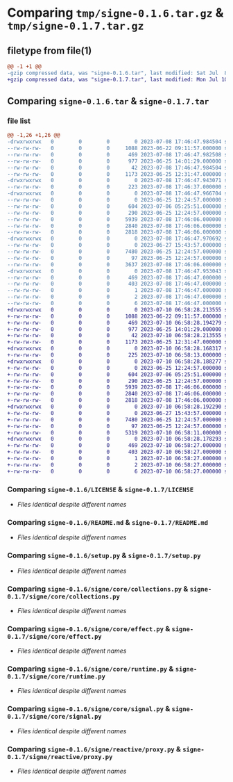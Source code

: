 # Comparing `tmp/signe-0.1.6.tar.gz` & `tmp/signe-0.1.7.tar.gz`

## filetype from file(1)

```diff
@@ -1 +1 @@
-gzip compressed data, was "signe-0.1.6.tar", last modified: Sat Jul  8 17:46:47 2023, max compression
+gzip compressed data, was "signe-0.1.7.tar", last modified: Mon Jul 10 06:58:28 2023, max compression
```

## Comparing `signe-0.1.6.tar` & `signe-0.1.7.tar`

### file list

```diff
@@ -1,26 +1,26 @@
-drwxrwxrwx   0        0        0        0 2023-07-08 17:46:47.984504 signe-0.1.6/
--rw-rw-rw-   0        0        0     1088 2023-06-22 09:11:57.000000 signe-0.1.6/LICENSE
--rw-rw-rw-   0        0        0      469 2023-07-08 17:46:47.982508 signe-0.1.6/PKG-INFO
--rw-rw-rw-   0        0        0      977 2023-06-25 14:01:29.000000 signe-0.1.6/README.md
--rw-rw-rw-   0        0        0       42 2023-07-08 17:46:47.984504 signe-0.1.6/setup.cfg
--rw-rw-rw-   0        0        0     1173 2023-06-25 12:31:47.000000 signe-0.1.6/setup.py
-drwxrwxrwx   0        0        0        0 2023-07-08 17:46:47.943071 signe-0.1.6/signe/
--rw-rw-rw-   0        0        0      223 2023-07-08 17:46:37.000000 signe-0.1.6/signe/__init__.py
-drwxrwxrwx   0        0        0        0 2023-07-08 17:46:47.966704 signe-0.1.6/signe/core/
--rw-rw-rw-   0        0        0        0 2023-06-25 12:24:57.000000 signe-0.1.6/signe/core/__init__.py
--rw-rw-rw-   0        0        0      604 2023-07-06 05:25:51.000000 signe-0.1.6/signe/core/collections.py
--rw-rw-rw-   0        0        0      290 2023-06-25 12:24:57.000000 signe-0.1.6/signe/core/consts.py
--rw-rw-rw-   0        0        0     5939 2023-07-08 17:46:06.000000 signe-0.1.6/signe/core/effect.py
--rw-rw-rw-   0        0        0     2840 2023-07-08 17:46:06.000000 signe-0.1.6/signe/core/runtime.py
--rw-rw-rw-   0        0        0     2818 2023-07-08 17:46:06.000000 signe-0.1.6/signe/core/signal.py
-drwxrwxrwx   0        0        0        0 2023-07-08 17:46:47.970692 signe-0.1.6/signe/reactive/
--rw-rw-rw-   0        0        0        0 2023-06-27 15:43:57.000000 signe-0.1.6/signe/reactive/__init__.py
--rw-rw-rw-   0        0        0     7480 2023-06-25 12:24:57.000000 signe-0.1.6/signe/reactive/proxy.py
--rw-rw-rw-   0        0        0       97 2023-06-25 12:24:57.000000 signe-0.1.6/signe/types.py
--rw-rw-rw-   0        0        0     3637 2023-07-08 17:46:06.000000 signe-0.1.6/signe/utils.py
-drwxrwxrwx   0        0        0        0 2023-07-08 17:46:47.953043 signe-0.1.6/signe.egg-info/
--rw-rw-rw-   0        0        0      469 2023-07-08 17:46:47.000000 signe-0.1.6/signe.egg-info/PKG-INFO
--rw-rw-rw-   0        0        0      403 2023-07-08 17:46:47.000000 signe-0.1.6/signe.egg-info/SOURCES.txt
--rw-rw-rw-   0        0        0        1 2023-07-08 17:46:47.000000 signe-0.1.6/signe.egg-info/dependency_links.txt
--rw-rw-rw-   0        0        0        2 2023-07-08 17:46:47.000000 signe-0.1.6/signe.egg-info/not-zip-safe
--rw-rw-rw-   0        0        0        6 2023-07-08 17:46:47.000000 signe-0.1.6/signe.egg-info/top_level.txt
+drwxrwxrwx   0        0        0        0 2023-07-10 06:58:28.213555 signe-0.1.7/
+-rw-rw-rw-   0        0        0     1088 2023-06-22 09:11:57.000000 signe-0.1.7/LICENSE
+-rw-rw-rw-   0        0        0      469 2023-07-10 06:58:28.194279 signe-0.1.7/PKG-INFO
+-rw-rw-rw-   0        0        0      977 2023-06-25 14:01:29.000000 signe-0.1.7/README.md
+-rw-rw-rw-   0        0        0       42 2023-07-10 06:58:28.213555 signe-0.1.7/setup.cfg
+-rw-rw-rw-   0        0        0     1173 2023-06-25 12:31:47.000000 signe-0.1.7/setup.py
+drwxrwxrwx   0        0        0        0 2023-07-10 06:58:28.168317 signe-0.1.7/signe/
+-rw-rw-rw-   0        0        0      225 2023-07-10 06:58:13.000000 signe-0.1.7/signe/__init__.py
+drwxrwxrwx   0        0        0        0 2023-07-10 06:58:28.188277 signe-0.1.7/signe/core/
+-rw-rw-rw-   0        0        0        0 2023-06-25 12:24:57.000000 signe-0.1.7/signe/core/__init__.py
+-rw-rw-rw-   0        0        0      604 2023-07-06 05:25:51.000000 signe-0.1.7/signe/core/collections.py
+-rw-rw-rw-   0        0        0      290 2023-06-25 12:24:57.000000 signe-0.1.7/signe/core/consts.py
+-rw-rw-rw-   0        0        0     5939 2023-07-08 17:46:06.000000 signe-0.1.7/signe/core/effect.py
+-rw-rw-rw-   0        0        0     2840 2023-07-08 17:46:06.000000 signe-0.1.7/signe/core/runtime.py
+-rw-rw-rw-   0        0        0     2818 2023-07-08 17:46:06.000000 signe-0.1.7/signe/core/signal.py
+drwxrwxrwx   0        0        0        0 2023-07-10 06:58:28.192290 signe-0.1.7/signe/reactive/
+-rw-rw-rw-   0        0        0        0 2023-06-27 15:43:57.000000 signe-0.1.7/signe/reactive/__init__.py
+-rw-rw-rw-   0        0        0     7480 2023-06-25 12:24:57.000000 signe-0.1.7/signe/reactive/proxy.py
+-rw-rw-rw-   0        0        0       97 2023-06-25 12:24:57.000000 signe-0.1.7/signe/types.py
+-rw-rw-rw-   0        0        0     5319 2023-07-10 06:58:11.000000 signe-0.1.7/signe/utils.py
+drwxrwxrwx   0        0        0        0 2023-07-10 06:58:28.178293 signe-0.1.7/signe.egg-info/
+-rw-rw-rw-   0        0        0      469 2023-07-10 06:58:27.000000 signe-0.1.7/signe.egg-info/PKG-INFO
+-rw-rw-rw-   0        0        0      403 2023-07-10 06:58:27.000000 signe-0.1.7/signe.egg-info/SOURCES.txt
+-rw-rw-rw-   0        0        0        1 2023-07-10 06:58:27.000000 signe-0.1.7/signe.egg-info/dependency_links.txt
+-rw-rw-rw-   0        0        0        2 2023-07-10 06:58:27.000000 signe-0.1.7/signe.egg-info/not-zip-safe
+-rw-rw-rw-   0        0        0        6 2023-07-10 06:58:27.000000 signe-0.1.7/signe.egg-info/top_level.txt
```

### Comparing `signe-0.1.6/LICENSE` & `signe-0.1.7/LICENSE`

 * *Files identical despite different names*

### Comparing `signe-0.1.6/README.md` & `signe-0.1.7/README.md`

 * *Files identical despite different names*

### Comparing `signe-0.1.6/setup.py` & `signe-0.1.7/setup.py`

 * *Files identical despite different names*

### Comparing `signe-0.1.6/signe/core/collections.py` & `signe-0.1.7/signe/core/collections.py`

 * *Files identical despite different names*

### Comparing `signe-0.1.6/signe/core/effect.py` & `signe-0.1.7/signe/core/effect.py`

 * *Files identical despite different names*

### Comparing `signe-0.1.6/signe/core/runtime.py` & `signe-0.1.7/signe/core/runtime.py`

 * *Files identical despite different names*

### Comparing `signe-0.1.6/signe/core/signal.py` & `signe-0.1.7/signe/core/signal.py`

 * *Files identical despite different names*

### Comparing `signe-0.1.6/signe/reactive/proxy.py` & `signe-0.1.7/signe/reactive/proxy.py`

 * *Files identical despite different names*

